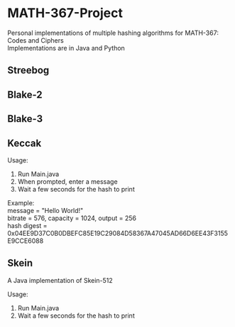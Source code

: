 # MATH-367-Project
Personal implementations of multiple hashing algorithms for MATH-367: Codes and Ciphers <br>
Implementations are in Java and Python

## Streebog

## Blake-2

## Blake-3

## Keccak
Usage:
1. Run Main.java
2. When prompted, enter a message
3. Wait a few seconds for the hash to print

<p>
Example: <br>
message = "Hello World!" <br>
bitrate = 576, capacity = 1024, output = 256 <br>
hash digest = 0x04EE9D37C0B0DBEFC85E19C29084D58367A47045AD66D6EE43F3155E9CCE6088
</p>


## Skein
A Java implementation of Skein-512 <br>

Usage:
1. Run Main.java
2. Wait a few seconds for the hash to print
